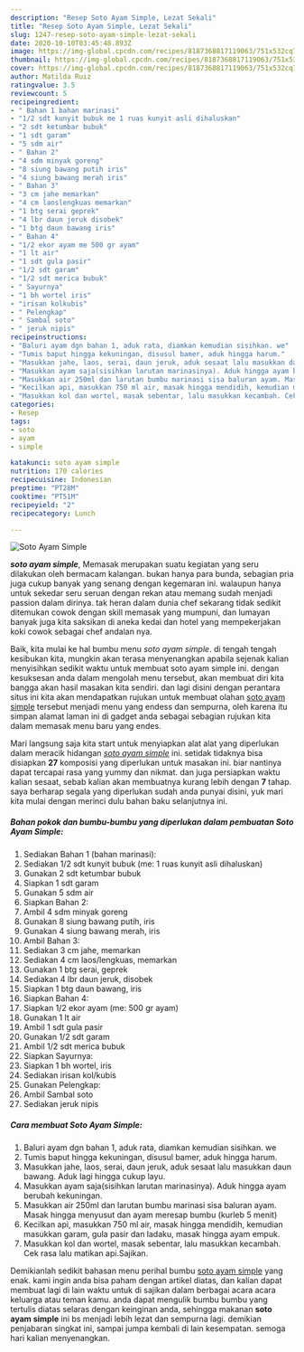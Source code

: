 ```yaml
---
description: "Resep Soto Ayam Simple, Lezat Sekali"
title: "Resep Soto Ayam Simple, Lezat Sekali"
slug: 1247-resep-soto-ayam-simple-lezat-sekali
date: 2020-10-10T03:45:48.893Z
image: https://img-global.cpcdn.com/recipes/8187368817119063/751x532cq70/soto-ayam-simple-foto-resep-utama.jpg
thumbnail: https://img-global.cpcdn.com/recipes/8187368817119063/751x532cq70/soto-ayam-simple-foto-resep-utama.jpg
cover: https://img-global.cpcdn.com/recipes/8187368817119063/751x532cq70/soto-ayam-simple-foto-resep-utama.jpg
author: Matilda Ruiz
ratingvalue: 3.5
reviewcount: 5
recipeingredient:
- " Bahan 1 bahan marinasi"
- "1/2 sdt kunyit bubuk me 1 ruas kunyit asli dihaluskan"
- "2 sdt ketumbar bubuk"
- "1 sdt garam"
- "5 sdm air"
- " Bahan 2"
- "4 sdm minyak goreng"
- "8 siung bawang putih iris"
- "4 siung bawang merah iris"
- " Bahan 3"
- "3 cm jahe memarkan"
- "4 cm laoslengkuas memarkan"
- "1 btg serai geprek"
- "4 lbr daun jeruk disobek"
- "1 btg daun bawang iris"
- " Bahan 4"
- "1/2 ekor ayam me 500 gr ayam"
- "1 lt air"
- "1 sdt gula pasir"
- "1/2 sdt garam"
- "1/2 sdt merica bubuk"
- " Sayurnya"
- "1 bh wortel iris"
- "irisan kolkubis"
- " Pelengkap"
- " Sambal soto"
- " jeruk nipis"
recipeinstructions:
- "Baluri ayam dgn bahan 1, aduk rata, diamkan kemudian sisihkan. we"
- "Tumis baput hingga kekuningan, disusul bamer, aduk hingga harum."
- "Masukkan jahe, laos, serai, daun jeruk, aduk sesaat lalu masukkan daun bawang. Aduk lagi hingga cukup layu."
- "Masukkan ayam saja(sisihkan larutan marinasinya). Aduk hingga ayam berubah kekuningan."
- "Masukkan air 250ml dan larutan bumbu marinasi sisa baluran ayam. Masak hingga menyusut dan ayam meresap bumbu (kurleb 5 menit)"
- "Kecilkan api, masukkan 750 ml air, masak hingga mendidih, kemudian masukkan garam, gula pasir dan ladaku, masak hingga ayam empuk."
- "Masukkan kol dan wortel, masak sebentar, lalu masukkan kecambah. Cek rasa lalu matikan api.Sajikan."
categories:
- Resep
tags:
- soto
- ayam
- simple

katakunci: soto ayam simple 
nutrition: 170 calories
recipecuisine: Indonesian
preptime: "PT28M"
cooktime: "PT51M"
recipeyield: "2"
recipecategory: Lunch

---
```



![Soto Ayam Simple](https://img-global.cpcdn.com/recipes/8187368817119063/751x532cq70/soto-ayam-simple-foto-resep-utama.jpg)

<b><i>soto ayam simple</i></b>, Memasak merupakan suatu kegiatan yang seru dilakukan oleh bermacam kalangan. bukan hanya para bunda, sebagian pria juga cukup banyak yang senang dengan kegemaran ini. walaupun hanya untuk sekedar seru seruan dengan rekan atau memang sudah menjadi passion dalam dirinya. tak heran dalam dunia chef sekarang tidak sedikit ditemukan cowok dengan skill memasak yang mumpuni, dan lumayan banyak juga kita saksikan di aneka kedai dan hotel yang mempekerjakan koki cowok sebagai chef andalan nya.



Baik, kita mulai ke hal bumbu menu <i>soto ayam simple</i>. di tengah tengah kesibukan kita, mungkin akan terasa menyenangkan apabila sejenak kalian menyisihkan sedikit waktu untuk membuat soto ayam simple ini. dengan kesuksesan anda dalam mengolah menu tersebut, akan membuat diri kita bangga akan hasil masakan kita sendiri. dan lagi disini dengan perantara situs ini kita akan mendapatkan rujukan untuk membuat olahan <u>soto ayam simple</u> tersebut menjadi menu yang endess dan sempurna, oleh karena itu simpan alamat laman ini di gadget anda sebagai sebagian rujukan kita dalam memasak menu baru yang endes.


Mari langsung saja kita start untuk menyiapkan alat alat yang diperlukan dalam meracik hidangan <u><i>soto ayam simple</i></u> ini. setidak tidaknya bisa disiapkan <b>27</b> komposisi yang diperlukan untuk masakan ini. biar nantinya dapat tercapai rasa yang yummy dan nikmat. dan juga persiapkan waktu kalian sesaat, sebab kalian akan membuatnya kurang lebih dengan <b>7</b> tahap. saya berharap segala yang diperlukan sudah anda punyai disini, yuk mari kita mulai dengan merinci dulu bahan baku selanjutnya ini.

<!--inarticleads1-->

##### Bahan pokok dan bumbu-bumbu yang diperlukan dalam pembuatan Soto Ayam Simple:

1. Sediakan  Bahan 1 (bahan marinasi):
1. Sediakan 1/2 sdt kunyit bubuk (me: 1 ruas kunyit asli dihaluskan)
1. Gunakan 2 sdt ketumbar bubuk
1. Siapkan 1 sdt garam
1. Gunakan 5 sdm air
1. Siapkan  Bahan 2:
1. Ambil 4 sdm minyak goreng
1. Gunakan 8 siung bawang putih, iris
1. Gunakan 4 siung bawang merah, iris
1. Ambil  Bahan 3:
1. Sediakan 3 cm jahe, memarkan
1. Sediakan 4 cm laos/lengkuas, memarkan
1. Gunakan 1 btg serai, geprek
1. Sediakan 4 lbr daun jeruk, disobek
1. Siapkan 1 btg daun bawang, iris
1. Siapkan  Bahan 4:
1. Siapkan 1/2 ekor ayam (me: 500 gr ayam)
1. Gunakan 1 lt air
1. Ambil 1 sdt gula pasir
1. Gunakan 1/2 sdt garam
1. Ambil 1/2 sdt merica bubuk
1. Siapkan  Sayurnya:
1. Siapkan 1 bh wortel, iris
1. Sediakan irisan kol/kubis
1. Gunakan  Pelengkap:
1. Ambil  Sambal soto
1. Sediakan  jeruk nipis




<!--inarticleads2-->

##### Cara membuat Soto Ayam Simple:

1. Baluri ayam dgn bahan 1, aduk rata, diamkan kemudian sisihkan. we
1. Tumis baput hingga kekuningan, disusul bamer, aduk hingga harum.
1. Masukkan jahe, laos, serai, daun jeruk, aduk sesaat lalu masukkan daun bawang. Aduk lagi hingga cukup layu.
1. Masukkan ayam saja(sisihkan larutan marinasinya). Aduk hingga ayam berubah kekuningan.
1. Masukkan air 250ml dan larutan bumbu marinasi sisa baluran ayam. Masak hingga menyusut dan ayam meresap bumbu (kurleb 5 menit)
1. Kecilkan api, masukkan 750 ml air, masak hingga mendidih, kemudian masukkan garam, gula pasir dan ladaku, masak hingga ayam empuk.
1. Masukkan kol dan wortel, masak sebentar, lalu masukkan kecambah. Cek rasa lalu matikan api.Sajikan.




Demikianlah sedikit bahasan menu perihal bumbu <u>soto ayam simple</u> yang enak. kami ingin anda bisa paham dengan artikel diatas, dan kalian dapat membuat lagi di lain waktu untuk di sajikan dalam berbagai acara acara keluarga atau teman kamu. anda dapat mengulik bumbu bumbu yang tertulis diatas selaras dengan keinginan anda, sehingga makanan <b>soto ayam simple</b> ini bs menjadi lebih lezat dan sempurna lagi. demikian penjabaran singkat ini, sampai jumpa kembali di lain kesempatan. semoga hari kalian menyenangkan.
